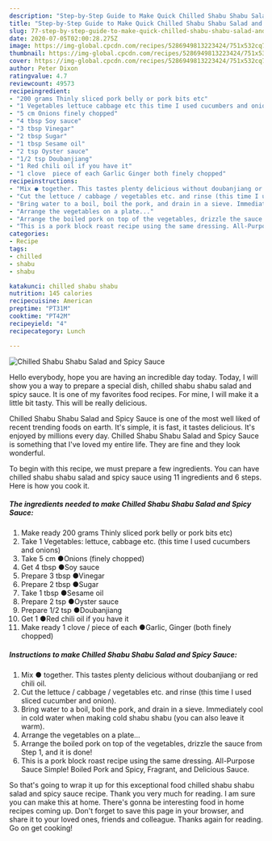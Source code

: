 ```yaml
---
description: "Step-by-Step Guide to Make Quick Chilled Shabu Shabu Salad and Spicy Sauce"
title: "Step-by-Step Guide to Make Quick Chilled Shabu Shabu Salad and Spicy Sauce"
slug: 77-step-by-step-guide-to-make-quick-chilled-shabu-shabu-salad-and-spicy-sauce
date: 2020-07-05T02:00:28.275Z
image: https://img-global.cpcdn.com/recipes/5286949813223424/751x532cq70/chilled-shabu-shabu-salad-and-spicy-sauce-recipe-main-photo.jpg
thumbnail: https://img-global.cpcdn.com/recipes/5286949813223424/751x532cq70/chilled-shabu-shabu-salad-and-spicy-sauce-recipe-main-photo.jpg
cover: https://img-global.cpcdn.com/recipes/5286949813223424/751x532cq70/chilled-shabu-shabu-salad-and-spicy-sauce-recipe-main-photo.jpg
author: Peter Dixon
ratingvalue: 4.7
reviewcount: 49573
recipeingredient:
- "200 grams Thinly sliced pork belly or pork bits etc"
- "1 Vegetables lettuce cabbage etc this time I used cucumbers and onions"
- "5 cm Onions finely chopped"
- "4 tbsp Soy sauce"
- "3 tbsp Vinegar"
- "2 tbsp Sugar"
- "1 tbsp Sesame oil"
- "2 tsp Oyster sauce"
- "1/2 tsp Doubanjiang"
- "1 Red chili oil if you have it"
- "1 clove  piece of each Garlic Ginger both finely chopped"
recipeinstructions:
- "Mix ● together. This tastes plenty delicious without doubanjiang or red chili oil."
- "Cut the lettuce / cabbage / vegetables etc. and rinse (this time I used sliced cucumber and onion)."
- "Bring water to a boil, boil the pork, and drain in a sieve. Immediately cool in cold water when making cold shabu shabu (you can also leave it warm)."
- "Arrange the vegetables on a plate..."
- "Arrange the boiled pork on top of the vegetables, drizzle the sauce from Step 1, and it is done!"
- "This is a pork block roast recipe using the same dressing. All-Purpose Sauce Simple! Boiled Pork and Spicy, Fragrant, and Delicious Sauce."
categories:
- Recipe
tags:
- chilled
- shabu
- shabu

katakunci: chilled shabu shabu 
nutrition: 145 calories
recipecuisine: American
preptime: "PT31M"
cooktime: "PT42M"
recipeyield: "4"
recipecategory: Lunch

---
```



![Chilled Shabu Shabu Salad and Spicy Sauce](https://img-global.cpcdn.com/recipes/5286949813223424/751x532cq70/chilled-shabu-shabu-salad-and-spicy-sauce-recipe-main-photo.jpg)

Hello everybody, hope you are having an incredible day today. Today, I will show you a way to prepare a special dish, chilled shabu shabu salad and spicy sauce. It is one of my favorites food recipes. For mine, I will make it a little bit tasty. This will be really delicious.

Chilled Shabu Shabu Salad and Spicy Sauce is one of the most well liked of recent trending foods on earth. It's simple, it is fast, it tastes delicious. It's enjoyed by millions every day. Chilled Shabu Shabu Salad and Spicy Sauce is something that I've loved my entire life. They are fine and they look wonderful.




To begin with this recipe, we must prepare a few ingredients. You can have chilled shabu shabu salad and spicy sauce using 11 ingredients and 6 steps. Here is how you cook it.

<!--inarticleads1-->

##### The ingredients needed to make Chilled Shabu Shabu Salad and Spicy Sauce:

1. Make ready 200 grams Thinly sliced pork belly or pork bits etc)
1. Take 1 Vegetables: lettuce, cabbage etc. (this time I used cucumbers and onions)
1. Take 5 cm ●Onions (finely chopped)
1. Get 4 tbsp ●Soy sauce
1. Prepare 3 tbsp ●Vinegar
1. Prepare 2 tbsp ●Sugar
1. Take 1 tbsp ●Sesame oil
1. Prepare 2 tsp ●Oyster sauce
1. Prepare 1/2 tsp ●Doubanjiang
1. Get 1 ●Red chili oil if you have it
1. Make ready 1 clove / piece of each ●Garlic, Ginger (both finely chopped)




<!--inarticleads2-->

##### Instructions to make Chilled Shabu Shabu Salad and Spicy Sauce:

1. Mix ● together. This tastes plenty delicious without doubanjiang or red chili oil.
1. Cut the lettuce / cabbage / vegetables etc. and rinse (this time I used sliced cucumber and onion).
1. Bring water to a boil, boil the pork, and drain in a sieve. Immediately cool in cold water when making cold shabu shabu (you can also leave it warm).
1. Arrange the vegetables on a plate...
1. Arrange the boiled pork on top of the vegetables, drizzle the sauce from Step 1, and it is done!
1. This is a pork block roast recipe using the same dressing. All-Purpose Sauce Simple! Boiled Pork and Spicy, Fragrant, and Delicious Sauce.




So that's going to wrap it up for this exceptional food chilled shabu shabu salad and spicy sauce recipe. Thank you very much for reading. I am sure you can make this at home. There's gonna be interesting food in home recipes coming up. Don't forget to save this page in your browser, and share it to your loved ones, friends and colleague. Thanks again for reading. Go on get cooking!
